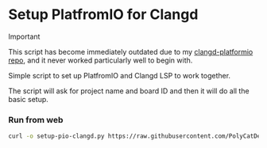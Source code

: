 # Setup PlatfromIO for Clangd
> [!IMPORTANT]
> This script has become immediately outdated due to my [clangd-platformio repo](https://github.com/PolyCatDev/clangd-platformio), and it never worked particularly well to begin with.


Simple script to set up PlatfromIO and Clangd LSP to work together. 

The script will ask for project name and board ID and then it will do all the basic setup.

### Run from web

```bash
curl -o setup-pio-clangd.py https://raw.githubusercontent.com/PolyCatDev/bash-factory/refs/heads/main/Setup-PlatfromIO-Clangd/setup-pio-clangd.py && python ./setup-pio-clangd.py; rm -f ./setup-pio-clangd.py
```
